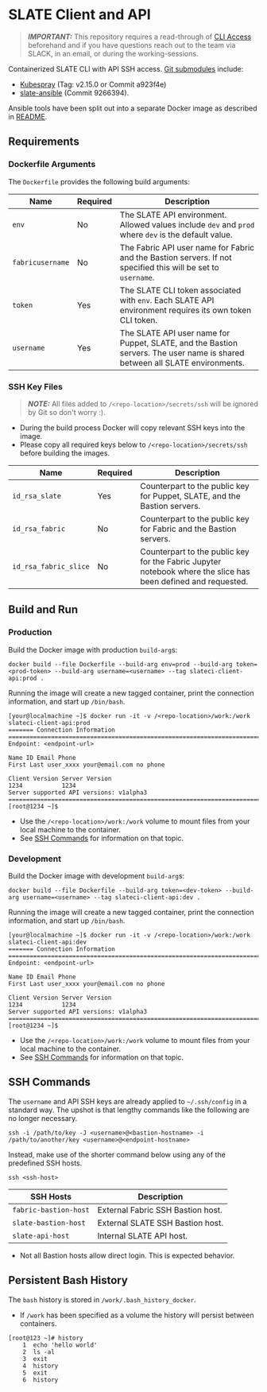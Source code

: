 # SLATE Client and API

> **_IMPORTANT:_** This repository requires a read-through of [CLI Access](https://portal.slateci.io/cli) beforehand and if you have questions reach out to the team via SLACK, in an email, or during the working-sessions.

Containerized SLATE CLI with API SSH access. [Git submodules](https://git-scm.com/book/en/v2/Git-Tools-Submodules) include:
* [Kubespray](https://github.com/kubernetes-sigs/kubespray/tree/a923f4e7c0692229c442b07a531bfb5fc41a23f9) (Tag: v2.15.0 or Commit a923f4e)
* [slate-ansible](https://github.com/slateci/slate-ansible/tree/9266394ecca3b1e7e265f68cb12fe8824114ba85) (Commit 9266394).

Ansible tools have been split out into a separate Docker image as described in [README](ansible/README.md).

## Requirements

### Dockerfile Arguments

The `Dockerfile` provides the following build arguments:

| Name             | Required | Description                                                                                                                 |
|------------------|----------|-----------------------------------------------------------------------------------------------------------------------------|
| `env`            | No       | The SLATE API environment. Allowed values include `dev` and `prod` where `dev` is the default value.                        |
| `fabricusername` | No       | The Fabric API user name for Fabric and the Bastion servers. If not specified this will be set to `username`.               |
| `token`          | Yes      | The SLATE CLI token associated with `env`. Each SLATE API environment requires its own token CLI token.                     |
| `username`       | Yes      | The SLATE API user name for Puppet, SLATE, and the Bastion servers. The user name is shared between all SLATE environments. |

### SSH Key Files

> **_NOTE:_** All files added to `/<repo-location>/secrets/ssh` will be ignored by Git so don't worry :).

* During the build process Docker will copy relevant SSH keys into the image.
* Please copy all required keys below to `/<repo-location>/secrets/ssh` before building the images.

| Name                  | Required | Description                                                                                                   |
|-----------------------|----------|---------------------------------------------------------------------------------------------------------------|
| `id_rsa_slate`        | Yes      | Counterpart to the public key for Puppet, SLATE, and the Bastion servers.                                     |
| `id_rsa_fabric`       | No       | Counterpart to the public key for Fabric and the Bastion servers.                                             |
| `id_rsa_fabric_slice` | No       | Counterpart to the public key for the Fabric Jupyter notebook where the slice has been defined and requested. |

## Build and Run

### Production

Build the Docker image with production `build-arg`s:

```shell
docker build --file Dockerfile --build-arg env=prod --build-arg token=<prod-token> --build-arg username=<username> --tag slateci-client-api:prod .
```

Running the image will create a new tagged container, print the connection information, and start up `/bin/bash`.

```shell
[your@localmachine ~]$ docker run -it -v /<repo-location>/work:/work slateci-client-api:prod
======= Connection Information ========================================================================
Endpoint: <endpoint-url>

Name ID Email Phone
First Last user_xxxx your@email.com no phone

Client Version Server Version
1234           1234          
Server supported API versions: v1alpha3
=======================================================================================================
[root@1234 ~]$
```

* Use the `/<repo-location>/work:/work` volume to mount files from your local machine to the container.
* See [SSH Commands](#ssh-commands) for information on that topic.

### Development

Build the Docker image with development `build-arg`s:

```shell
docker build --file Dockerfile --build-arg token=<dev-token> --build-arg username=<username> --tag slateci-client-api:dev .
```

Running the image will create a new tagged container, print the connection information, and start up `/bin/bash`.

```shell
[your@localmachine ~]$ docker run -it -v /<repo-location>/work:/work slateci-client-api:dev
======= Connection Information ========================================================================
Endpoint: <endpoint-url>

Name ID Email Phone
First Last user_xxxx your@email.com no phone

Client Version Server Version
1234           1234          
Server supported API versions: v1alpha3
=======================================================================================================
[root@1234 ~]$
```

* Use the `/<repo-location>/work:/work` volume to mount files from your local machine to the container.
* See [SSH Commands](#ssh-commands) for information on that topic.

## SSH Commands

The `username` and API SSH keys are already applied to `~/.ssh/config` in a standard way. The upshot is that lengthy commands like the following are no longer necessary.

```shell
ssh -i /path/to/key -J <username>@<bastion-hostname> -i /path/to/another/key <username>@<endpoint-hostname>
```

Instead, make use of the shorter command below using any of the predefined SSH hosts.

```shell
ssh <ssh-host>
```

| SSH Hosts             | Description                       |
|-----------------------|-----------------------------------|
| `fabric-bastion-host` | External Fabric SSH Bastion host. |
| `slate-bastion-host`  | External SLATE SSH Bastion host.  |   
| `slate-api-host`      | Internal SLATE API host.          |

* Not all Bastion hosts allow direct login. This is expected behavior.

## Persistent Bash History

The `bash` history  is stored in `/work/.bash_history_docker`.
* If `/work` has been specified as a volume the history will persist between containers.

```shell
[root@123 ~]# history
    1  echo 'hello world'
    2  ls -al
    3  exit
    4  history
    5  exit
    6  history
```